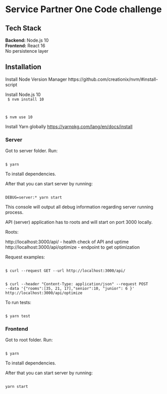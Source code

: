 <h1>Service Partner One Code challenge</h1>

<h2>Tech Stack</h2>
<b>Backend:</b> Node.js 10
<br>
<b>Frontend:</b> React 16
<br>
No persistence layer


<h2>Installation</h2>
Install Node Version Manager
https://github.com/creationix/nvm/#install-script

Install Node.js 10
<br>
<code>
$ nvm install 10

$ nvm use 10
</code>

Install Yarn globally
https://yarnpkg.com/lang/en/docs/install

<h3>Server</h3>

Got to server folder. Run:

<code>
$ yarn
</code>

To install dependencies.

After that you can start server by running:

<code>
DEBUG=server:* yarn start
</code>

This console will output all debug information regarding server running process.

API (server) application has to roots and will start on port 3000 locally.

Roots:

http://localhost:3000/api/ - health check of API and uptime
http://localhost:3000/api/optimize - endpoint to get optimization

Request examples:

<code>
$ curl --request GET --url http://localhost:3000/api/

$ curl --header "Content-Type: application/json" --request POST --data '{"rooms":[35, 21, 17],"senior":10, "junior": 6 }' http://localhost:3000/api/optimize
</code>

To run tests:

<code>
$ yarn test
</code>


<h3>Frontend</h3>

Got to root folder. Run:

<code>
$ yarn
</code>

To install dependencies.

After that you can start server by running:

<code>
yarn start
</code>


